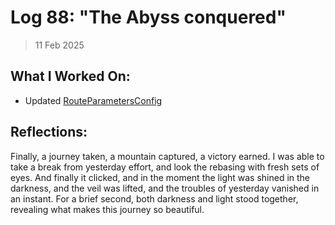 # Log 88: "The Abyss conquered"

> 11 Feb 2025

## What I Worked On:

- Updated
  [RouteParametersConfig](https://github.com/shaavan/rust-lightning/commits/pr3342.08)

## Reflections:

Finally, a journey taken, a mountain captured, a victory earned. I was able to
take a break from yesterday effort, and look the rebasing with fresh sets of
eyes. And finally it clicked, and in the moment the light was shined in the
darkness, and the veil was lifted, and the troubles of yesterday vanished in an
instant. For a brief second, both darkness and light stood together, revealing
what makes this journey so beautiful.
